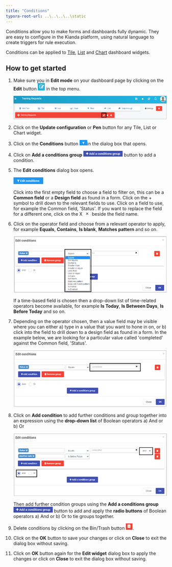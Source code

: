 ```yaml
---
title: "Conditions"
typora-root-url: ..\..\..\..\static
---
```


Conditions allow you to make forms and dashboards fully dynamic. They are easy to configure in the Kianda platform, using natural language to create triggers for rule execution.

Conditions can be applied to [Tile](/docs/platform/pages/tile/), [List](/docs/platform/pages/list/) and [Chart](/docs/platform/pages/chart/) dashboard widgets.



## How to get started ##

1. Make sure you in **Edit mode** on your dashboard page by clicking on the **Edit** button ![Edit button](/images/edit.png) in the top menu.

   ![Pen button in a widget](/images/penbutton_frame.png) 

2. Click on the **Update configuration** or **Pen** button for any Tile, List or Chart widget.

3. Click on the **Conditions** button ![Conditions button](/images/conditions.png)in the dialog box that opens.

4. Click on **Add a conditions group** ![Add conditions button](/images/addconditions.png) button to add a condition.

5. The **Edit conditions** dialog box opens. 

   ![Edit conditions](/images/editconditions.png)

   Click into the first empty field to choose a field to filter on, this can be a **Common field** or a **Design field** as found in a form. Click on the + symbol to drill down to the relevant fields to use. Click on a field to use, for example the Common field, 'Status'. If you want to replace the field for a different one, click on the X ![X](/images/x.png) beside the field name.

6. Click on the operator field and choose from a relevant operator to apply, for example **Equals**, **Contains**, **Is blank**, **Matches pattern** and so on. 

   ![Condition operators](/images/operator.png)

   If a time-based field is chosen then a drop-down list of time-related operators become available, for example **Is Today**, **Is Between Days**, **Is Before Today** and so on.

7. Depending on the operator chosen, then a value field may be visible where you can either a) type in a value that you want to hone in on, or b) click into the field to drill down to a design field as found in a form. In the example below, we are looking for a particular value called 'completed' against the Common field, 'Status'.

   ![Condition applied](/images/conditionapplied.png)

8. Click on **Add condition** to add further conditions and group together into an expression using the **drop-down list** of Boolean operators a) And or b) Or 

   ![Conditions](/images/expression.png)

   Then add further condition groups using the **Add a conditions group** ![Add conditions button](/images/addconditions.png) button to add and apply the **radio buttons** of Boolean operators a) And or b) Or to tie groups together.

9. Delete conditions by clicking on the Bin/Trash button ![Bin button](/images/binicon.png).

10. Click on the **OK** button to save your changes or click on **Close** to exit the dialog box without saving.

11. Click on **OK** button again for the **Edit widget** dialog box to apply the changes or click on **Close** to exit the dialog box without saving.

    